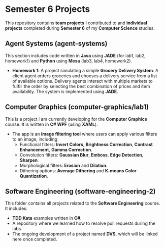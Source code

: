 # Semester 6 Projects

This repository contains **team projects** I contributed to and **individual projects** completed during **Semester 6** of my **Computer Science** studies.

## Agent Systems (agent-systems)

This section includes code written in **Java** using **JADE** (for lab1, lab2, homework1) and **Python** using **Mesa** (lab3, lab4, homework2). 

- **Homework 1**: A project simulating a simple **Grocery Delivery System**. A client agent orders groceries and chooses a delivery service from a list of available options. Delivery agents interact with multiple markets to fulfill the order by selecting the best combination of prices and item availability. The system is implemented using **JADE**.

## Computer Graphics (computer-graphics/lab1)

This is a project I am currently developing for the **Computer Graphics** course. It is written in **C# WPF** (using **XAML**). 

- The app is an **image filtering tool** where users can apply various filters to an image, including:
  - Functional filters: **Invert Colors**, **Brightness Correction**, **Contrast Enhancement**, **Gamma Correction**.
  - Convolution filters: **Gaussian Blur**, **Emboss**, **Edge Detection**, **Sharpen**.
  - Morphological filters: **Erosion** and **Dilation**.
  - Dithering options: **Average Dithering** and **K-means Color Quantization**.

## Software Engineering (software-engineering-2)

This folder contains all projects related to the **Software Engineering** course. It includes:
- **TDD Kata** examples written in **C#**.
- A repository where we learned how to resolve pull requests during the labs.
- The ongoing development of a project named **DVS**, which will be linked here once completed.
